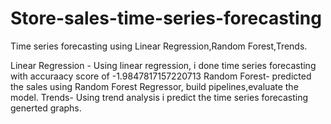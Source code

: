 # Store-sales-time-series-forecasting
Time series forecasting using Linear Regression,Random Forest,Trends.

Linear Regression - Using linear regression, i done time series forecasting with accuraacy score  of -1.9847817157220713
Random Forest- predicted the sales using Random Forest Regressor, build pipelines,evaluate the model.
Trends- Using trend analysis i predict the time series forecasting generted graphs.

